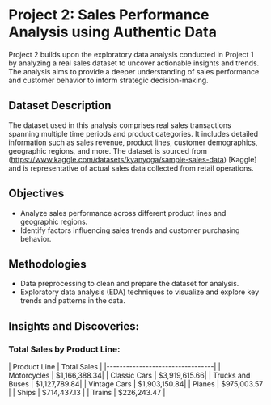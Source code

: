 Project 2: Sales Performance Analysis using Authentic Data
=========================================================

Project 2 builds upon the exploratory data analysis conducted in Project 1 by analyzing a real sales dataset to uncover actionable insights and trends. The analysis aims to provide a deeper understanding of sales performance and customer behavior to inform strategic decision-making.

## Dataset Description
The dataset used in this analysis comprises real sales transactions spanning multiple time periods and product categories. It includes detailed information such as sales revenue, product lines, customer demographics, geographic regions, and more. The dataset is sourced from (https://www.kaggle.com/datasets/kyanyoga/sample-sales-data) [Kaggle] and is representative of actual sales data collected from retail operations. 


Objectives
----------
- Analyze sales performance across different product lines and geographic regions.
- Identify factors influencing sales trends and customer purchasing behavior.

Methodologies
-------------
- Data preprocessing to clean and prepare the dataset for analysis.
- Exploratory data analysis (EDA) techniques to visualize and explore key trends and patterns in the data.

## Insights and Discoveries:

### Total Sales by Product Line:

| Product Line | Total Sales      | 
|---------------------------------|
| Motorcycles      | $1,166,388.34|
| Classic Cars     | $3,919,615.66|
| Trucks and Buses | $1,127,789.84|
| Vintage Cars     | $1,903,150.84|
| Planes           | $975,003.57  |
| Ships            | $714,437.13  |
| Trains           | $226,243.47  |


